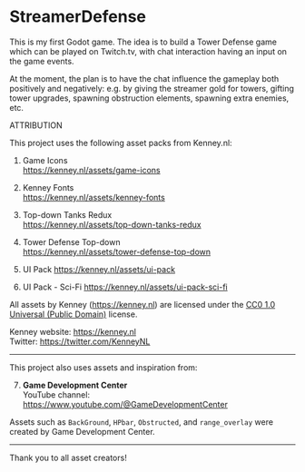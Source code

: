 # StreamerDefense
This is my first Godot game. The idea is to build a Tower Defense game which can be played on Twitch.tv, with chat interaction having an input on the game events.

At the moment, the plan is to have the chat influence the gameplay both positively and negatively: e.g. by giving the streamer gold for towers, gifting tower upgrades, spawning obstruction elements, spawning extra enemies, etc.


ATTRIBUTION

This project uses the following asset packs from Kenney.nl:

1. Game Icons  
   https://kenney.nl/assets/game-icons

2. Kenney Fonts  
   https://kenney.nl/assets/kenney-fonts

3. Top-down Tanks Redux  
   https://kenney.nl/assets/top-down-tanks-redux

4. Tower Defense Top-down  
   https://kenney.nl/assets/tower-defense-top-down

5. UI Pack
   https://kenney.nl/assets/ui-pack

6. UI Pack - Sci-Fi
   https://kenney.nl/assets/ui-pack-sci-fi

All assets by Kenney (https://kenney.nl) are licensed under the [CC0 1.0 Universal (Public Domain)](https://creativecommons.org/publicdomain/zero/1.0/) license.

Kenney website: https://kenney.nl  
Twitter: https://twitter.com/KenneyNL

---

This project also uses assets and inspiration from:

7. **Game Development Center**  
   YouTube channel: https://www.youtube.com/@GameDevelopmentCenter

Assets such as `BackGround`, `HPbar`, `Obstructed`, and `range_overlay` were created by Game Development Center.

---

Thank you to all asset creators!
